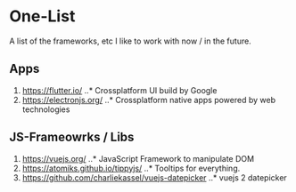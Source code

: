 # One-List
A list of the frameworks, etc I like to work with now / in the future.

## Apps

1. https://flutter.io/
..* Crossplatform UI build by Google
2. https://electronjs.org/
..* Crossplatform native apps powered by web technologies 

## JS-Frameowrks / Libs
1. https://vuejs.org/
..* JavaScript Framework to manipulate DOM
2. https://atomiks.github.io/tippyjs/
..* Tooltips for everything.
3. https://github.com/charliekassel/vuejs-datepicker
..* vuejs 2 datepicker



